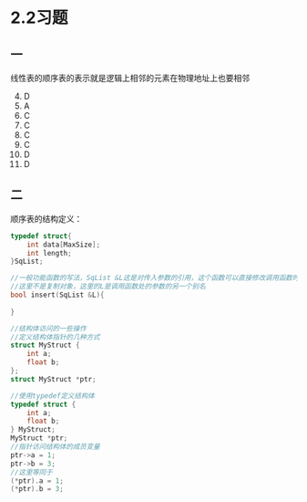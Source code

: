 # 2.2习题

## 一

线性表的顺序表的表示就是逻辑上相邻的元素在物理地址上也要相邻

4. D
5. A
6. C
7. C
8. C
9. C
10. D
11. D

## 二

顺序表的结构定义：

```c
typedef struct{
	int data[MaxSize];
    int length;
}SqList;

//一般功能函数的写法，SqList &L这是对传入参数的引用，这个函数可以直接修改调用函数时传入的变量
//这里不是复制对象，这里的L是调用函数处的参数的另一个别名
bool insert(SqList &L){
    
}

//结构体访问的一些操作
//定义结构体指针的几种方式
struct MyStruct {
    int a;
    float b;
};
struct MyStruct *ptr;

//使用typedef定义结构体
typedef struct {
    int a;
    float b;
} MyStruct;
MyStruct *ptr;
//指针访问结构体的成员变量
ptr->a = 1;
ptr->b = 3;
//这里等同于
(*ptr).a = 1;
(*ptr).b = 3;
```

